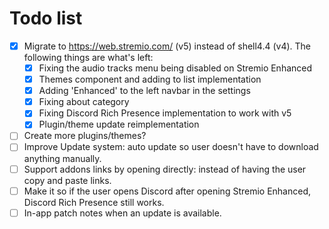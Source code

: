 # Todo list
- [x] Migrate to https://web.stremio.com/ (v5) instead of shell4.4 (v4). The following things are what's left:
  - [x] Fixing the audio tracks menu being disabled on Stremio Enhanced 
  - [x] Themes component and adding to list implementation
  - [x] Adding 'Enhanced' to the left navbar in the settings
  - [x] Fixing about category
  - [x] Fixing Discord Rich Presence implementation to work with v5
  - [x] Plugin/theme update reimplementation
- [ ] Create more plugins/themes?
- [ ] Improve Update system: auto update so user doesn't have to download anything manually.
- [ ] Support addons links by opening directly: instead of having the user copy and paste links.
- [ ] Make it so if the user opens Discord after opening Stremio Enhanced, Discord Rich Presence still works.
- [ ] In-app patch notes when an update is available.